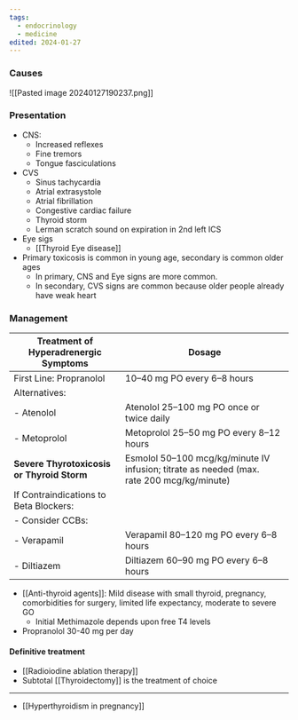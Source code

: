 ```yaml
---
tags:
  - endocrinology
  - medicine
edited: 2024-01-27
---
```

### Causes
![[Pasted image 20240127190237.png]]
### Presentation
- CNS:
	- Increased reflexes
	- Fine tremors
	- Tongue fasciculations
- CVS
	- Sinus tachycardia
	- Atrial extrasystole
	- Atrial fibrillation
	- Congestive cardiac failure
	- Thyroid storm
	- Lerman scratch sound on expiration in 2nd left ICS
- Eye sigs
	- [[Thyroid Eye disease]]
- Primary toxicosis is common in young age, secondary is common older ages
	- In primary, CNS and Eye signs are more common.
	- In secondary, CVS signs are common because older people already have weak heart

### Management
| Treatment of Hyperadrenergic Symptoms      | Dosage                                                                                    |
| ------------------------------------------ | ----------------------------------------------------------------------------------------- |
| First Line: Propranolol                    | 10–40 mg PO every 6–8 hours                                                               |
| Alternatives:                              |                                                                                           |
| - Atenolol                                 | Atenolol 25–100 mg PO once or twice daily                                                 |
| - Metoprolol                               | Metoprolol 25–50 mg PO every 8–12 hours                                                   |
| **Severe Thyrotoxicosis or Thyroid Storm** | Esmolol 50–100 mcg/kg/minute IV infusion; titrate as needed (max. rate 200 mcg/kg/minute) |
| If Contraindications to Beta Blockers:     |                                                                                           |
| - Consider CCBs:                           |                                                                                           |
| - Verapamil                                | Verapamil 80–120 mg PO every 6–8 hours                                                    |
| - Diltiazem                                | Diltiazem 60–90 mg PO every 6–8 hours                                                     |

- [[Anti-thyroid agents]]: Mild disease with small thyroid, pregnancy, comorbidities for surgery, limited life expectancy, moderate to severe GO
	- Initial Methimazole depends upon free T4 levels
- Propranolol 30-40 mg per day 
#### Definitive treatment
- [[Radioiodine ablation therapy]] 
- Subtotal [[Thyroidectomy]] is the treatment of choice

---
- [[Hyperthyroidism in pregnancy]] 


